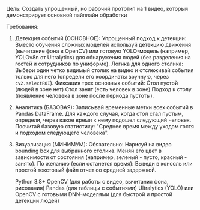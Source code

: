 Цель: Создать упрощенный, но рабочий прототип на 1 видео, который демонстрирует основной пайплайн обработки

 Требования:

1. Детекция событий (ОСНОВНОЕ):
   Упрощенный подход к детекции: Вместо обучения сложных моделей используй детекцию движения (вычитание фона в OpenCV) или готовую YOLO-модель (например, YOLOv8n от Ultralytics) для обнаружения людей (без разделения на гостей и сотрудников по униформе).
   Логика для одного столика: Выбери один четко видимый столик на видео и отслеживай события только для него (определи его координаты вручную, через `cv2.selectROI`).
   Фиксация трех основных событий:
  Стол пустой (людей в зоне нет)
Стол занят (есть человек в зоне)
Подход к столу (появление человека в зоне после периода пустоты).

2. Аналитика (БАЗОВАЯ):
   Записывай временные метки всех событий в Pandas DataFrame.
   Для каждого случая, когда стол стал пустым, определи, через какое время к нему подошел следующий человек.
   Посчитай базовую статистику: "Среднее время между уходом гостя и подходом следующего человека".

3. Визуализация (МИНИМУМ):
   Обязательно: Нарисуй на видео bounding box для выбранного столика. Меняй его цвет в зависимости от состояния (например, зеленый - пусто, красный - занято).
   По желанию (если останется время): Выведи в консоль или простой текстовый файл отчет со средней задержкой.

   Python 3.8+
   OpenCV (для работы с видео, вычитания фона, рисования)
   Pandas (для таблицы с событиями)
   Ultralytics (YOLO) или OpenCV с готовыми DNN-моделями (для быстрой и простой детекции людей)

